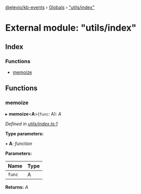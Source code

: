 [@elevio/kb-events](../README.md) › [Globals](../globals.md) › ["utils/index"](_utils_index_.md)

# External module: "utils/index"

## Index

### Functions

* [memoize](_utils_index_.md#memoize)

## Functions

###  memoize

▸ **memoize**<**A**>(`func`: A): *A*

*Defined in [utils/index.ts:1](https://github.com/elevio/kb-events/blob/9fb318c/src/utils/index.ts#L1)*

**Type parameters:**

▪ **A**: *function*

**Parameters:**

Name | Type |
------ | ------ |
`func` | A |

**Returns:** *A*
